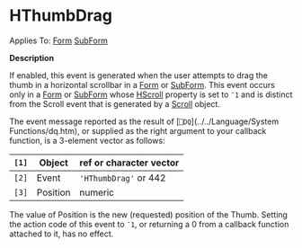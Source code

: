 




<h1 class="heading"><span class="name">HThumbDrag</span></h1>

Applies To: [Form](../a-z/form.md) [SubForm](../a-z/subform.md)


**Description**


If enabled, this event is generated when the user attempts to drag the thumb in a horizontal scrollbar in a [Form](../a-z/form.md) or [SubForm](../a-z/subform.md). This event occurs only in a [Form](../a-z/form.md) or [SubForm](../a-z/subform.md) whose [HScroll](../a-z/hscroll.md) property is set to `¯1` and is distinct from the Scroll event that is generated by a [Scroll](../a-z/scroll.md) object.


The event message reported as the result of [`⎕DQ`](../../Language/System Functions/dq.htm), or supplied as the right argument to your callback function, is a 3-element vector as follows:


| `[1]` | Object | ref or character vector |
| --- | --- | ---  |
| `[2]` | Event | `'HThumbDrag'` or 442 |
| `[3]` | Position | numeric |


The value of Position is the new (requested) position of the Thumb. Setting the action code of this event to `¯1`, or returning a 0 from a callback function attached to it, has no effect.



